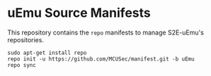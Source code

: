 uEmu Source Manifests
====================

This repository contains the ``repo`` manifests to manage S2E-uEmu's repositories.



    sudo apt-get install repo
    repo init -u https://github.com/MCUSec/manifest.git -b uEmu
    repo sync
